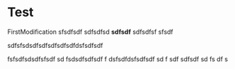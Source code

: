 # Test

FirstModification
sfsdfsdf
sdfsdfsd
**sdfsdf**
sdfsdfsf
sfsdf

sdfsfsdsdfsdfsdfsdfsdfdsfsdfsdf


fsfsdfsdsdfsfsdf
sd
fsdsdfsdfsdf
f
dsfsdfdsfsdfsdf
sd
f
sdf
sdfsdf
sd
fs
df
s

